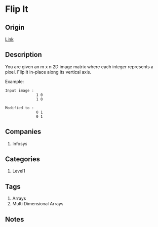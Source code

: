# Flip It

## Origin

[Link](https://www.firecode.io)

## Description

You are given an m x n 2D image matrix where each integer represents a pixel. Flip it in-place along its vertical axis.

Example:

```text
Input image :
              1 0
              1 0

Modified to :
              0 1
              0 1
```

## Companies

1. Infosys

## Categories

1. Level1

## Tags

1. Arrays
1. Multi Dimensional Arrays

## Notes